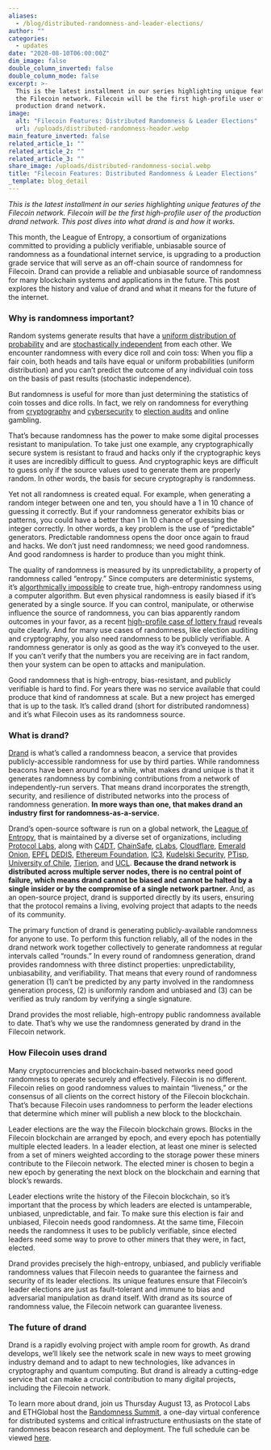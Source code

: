 ```yaml
---
aliases:
  - /blog/distributed-randomness-and-leader-elections/
author: ""
categories:
  - updates
date: "2020-08-10T06:00:00Z"
dim_image: false
double_column_inverted: false
double_column_mode: false
excerpt: >-
  This is the latest installment in our series highlighting unique features of
  the Filecoin network. Filecoin will be the first high-profile user of the
  production drand network.
image:
  alt: "Filecoin Features: Distributed Randomness & Leader Elections"
  url: /uploads/distributed-randomness-header.webp
main_feature_inverted: false
related_article_1: ""
related_article_2: ""
related_article_3: ""
share_image: /uploads/distributed-randomness-social.webp
title: "Filecoin Features: Distributed Randomness & Leader Elections"
_template: blog_detail
---
```


_This is the latest installment in our series highlighting unique features of the Filecoin network. Filecoin will be the first high-profile user of the production drand network. This post dives into what drand is and how it works._

This month, the League of Entropy, a consortium of organizations committed to providing a publicly verifiable, unbiasable source of randomness as a foundational internet service, is upgrading to a production grade service that will serve as an off-chain source of randomness for Filecoin. Drand can provide a reliable and unbiasable source of randomness for many blockchain systems and applications in the future. This post explores the history and value of drand and what it means for the future of the internet.

### Why is randomness important?

Random systems generate results that have a [uniform distribution of probability](https://en.wikipedia.org/wiki/Discrete_uniform_distribution) and are [stochastically independent](<https://en.wikipedia.org/wiki/Independence_(probability_theory)>) from each other. We encounter randomness with every dice roll and coin toss: When you flip a fair coin, both heads and tails have equal or uniform probabilities (uniform distribution) and you can’t predict the outcome of any individual coin toss on the basis of past results (stochastic independence).

But randomness is useful for more than just determining the statistics of coin tosses and dice rolls. In fact, we rely on randomness for everything from [cryptography](https://www.design-reuse.com/articles/27050/true-randomness-in-cryptography.html) and [cybersecurity](https://blog.cloudflare.com/why-randomness-matters/) to [election audits](https://theconversation.com/using-randomness-to-protect-election-integrity-74139) and online gambling.

That’s because randomness has the power to make some digital processes resistant to manipulation. To take just one example, any cryptographically secure system is resistant to fraud and hacks only if the cryptographic keys it uses are incredibly difficult to guess. And cryptographic keys are difficult to guess only if the source values used to generate them are properly random. In other words, the basis for secure cryptography is randomness.

Yet not all randomness is created equal. For example, when generating a random integer between one and ten, you should have a 1 in 10 chance of guessing it correctly. But if your randomness generator exhibits bias or patterns, you could have a better than 1 in 10 chance of guessing the integer correctly. In other words, a key problem is the use of “predictable” generators. Predictable randomness opens the door once again to fraud and hacks. We don’t just need randomness; we need good randomness. And good randomness is harder to produce than you might think.

The quality of randomness is measured by its unpredictability, a property of randomness called “entropy.” Since computers are deterministic systems, it’s [algorthmically impossible](https://engineering.mit.edu/engage/ask-an-engineer/can-a-computer-generate-a-truly-random-number/) to create true, high-entropy randomness using a computer algorithm. But even physical randomness is easily biased if it’s generated by a single source. If you can control, manipulate, or otherwise influence the source of randomness, you can bias apparently random outcomes in your favor, as a recent [high-profile case of lottery fraud](https://www.nytimes.com/interactive/2018/05/03/magazine/money-issue-iowa-lottery-fraud-mystery.html) reveals quite clearly. And for many use cases of randomness, like election auditing and cryptography, you also need randomness to be publicly verifiable. A randomness generator is only as good as the way it’s conveyed to the user. If you can’t verify that the numbers you are receiving are in fact random, then your system can be open to attacks and manipulation.

Good randomness that is high-entropy, bias-resistant, and publicly verifiable is hard to find. For years there was no service available that could produce that kind of randomness at scale. But a new project has emerged that is up to the task. It’s called drand (short for distributed randomness) and it’s what Filecoin uses as its randomness source.

### What is drand?

[Drand](https://github.com/drand/drand) is what’s called a randomness beacon, a service that provides publicly-accessible randomness for use by third parties. While randomness beacons have been around for a while, what makes drand unique is that it generates randomness by combining contributions from a network of independently-run servers. That means drand incorporates the strength, security, and resilience of distributed networks into the process of randomness generation. **In more ways than one, that makes drand an industry first for randomness-as-a-service.**

Drand’s open-source software is run on a global network, the [League of Entropy](https://blog.cloudflare.com/league-of-entropy/), that is maintained by a diverse set of organizations, including [Protocol Labs](https://protocol.ai/), along with [C4DT](https://www.c4dt.org/), [ChainSafe](https://chainsafe.io/), [cLabs](https://celo.org/), [Cloudflare](https://www.cloudflare.com/), [Emerald Onion](https://emeraldonion.org/), [EPFL](https://www.epfl.ch/en/) [DEDIS](https://www.epfl.ch/labs/dedis/), [Ethereum Foundation](https://ethereum.foundation/), [IC3](https://www.initc3.org/), [Kudelski Security](https://www.kudelskisecurity.com/), [PTisp](https://ptisp.pt/), [University of Chile](https://www.uchile.cl/), [Tierion](https://tierion.com/), and [UCL](https://www.ucl.ac.uk/). **Because the drand network is distributed across multiple server nodes, there is no central point of failure, which means drand cannot be biased and cannot be halted by a single insider or by the compromise of a single network partner.** And, as an open-source project, drand is supported directly by its users, ensuring that the protocol remains a living, evolving project that adapts to the needs of its community.

The primary function of drand is generating publicly-available randomness for anyone to use. To perform this function reliably, all of the nodes in the drand network work together collectively to generate randomness at regular intervals called “rounds.” In every round of randomness generation, drand provides randomness with three distinct properties: unpredictability, unbiasability, and verifiability. That means that every round of randomness generation (1) can’t be predicted by any party involved in the randomness generation process, (2) is uniformly random and unbiased and (3) can be verified as truly random by verifying a single signature.

Drand provides the most reliable, high-entropy public randomness available to date. That’s why we use the randomness generated by drand in the Filecoin network.

### How Filecoin uses drand

Many cryptocurrencies and blockchain-based networks need good randomness to operate securely and effectively. Filecoin is no different. Filecoin relies on good randomness values to maintain “liveness,” or the consensus of all clients on the correct history of the Filecoin blockchain. That’s because Filecoin uses randomness to perform the leader elections that determine which miner will publish a new block to the blockchain.

Leader elections are the way the Filecoin blockchain grows. Blocks in the Filecoin blockchain are arranged by epoch, and every epoch has potentially multiple elected leaders. In a leader election, at least one miner is selected from a set of miners weighted according to the storage power these miners contribute to the Filecoin network. The elected miner is chosen to begin a new epoch by generating the next block on the blockchain and earning that block’s rewards.

Leader elections write the history of the Filecoin blockchain, so it’s important that the process by which leaders are elected is untamperable, unbiased, unpredictable, and fair. To make sure this election is fair and unbiased, Filecoin needs good randomness. At the same time, Filecoin needs the randomness it uses to be publicly verifiable, since elected leaders need some way to prove to other miners that they were, in fact, elected.

Drand provides precisely the high-entropy, unbiased, and publicly verifiable randomness values that Filecoin needs to guarantee the fairness and security of its leader elections. Its unique features ensure that Filecoin’s leader elections are just as fault-tolerant and immune to bias and adversarial manipulation as drand itself. With drand as its source of randomness value, the Filecoin network can guarantee liveness.

### The future of drand

Drand is a rapidly evolving project with ample room for growth. As drand develops, we’ll likely see the network scale in new ways to meet growing industry demand and to adapt to new technologies, like advances in cryptography and quantum computing. But drand is already a cutting-edge service that can make a crucial contribution to many digital projects, including the Filecoin network.

To learn more about drand, join us Thursday August 13, as Protocol Labs and ETHGlobal host the [Randomness Summit](https://randomness2020.com/), a one-day virtual conference for distributed systems and critical infrastructure enthusiasts on the state of randomness beacon research and deployment. The full schedule can be viewed [here](https://randomness2020.com/).
